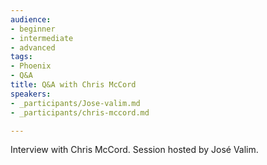```yaml
---
audience:
- beginner
- intermediate
- advanced
tags:
- Phoenix
- Q&A
title: Q&A with Chris McCord
speakers:
- _participants/Jose-valim.md
- _participants/chris-mccord.md

---
```

Interview with Chris McCord. Session hosted by José Valim.